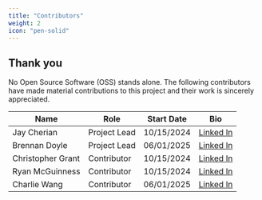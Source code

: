 ```yaml
---
title: "Contributors"
weight: 2
icon: "pen-solid"
---
```


<!---
 Copyright 2022 Google LLC

 Licensed under the Apache License, Version 2.0 (the "License");
 you may not use this file except in compliance with the License.
 You may obtain a copy of the License at

     http://www.apache.org/licenses/LICENSE-2.0

 Unless required by applicable law or agreed to in writing, software
 distributed under the License is distributed on an "AS IS" BASIS,
 WITHOUT WARRANTIES OR CONDITIONS OF ANY KIND, either express or implied.
 See the License for the specific language governing permissions and
 limitations under the License.
--->

## Thank you

No Open Source Software (OSS) stands alone. The following contributors have made material
contributions to this project and their work is sincerely appreciated.

<!-- Please keep list in alphabetic order, Name or nickname as a link to your profile, Start Date (MM/dd/YYYY) -->

| Name              | Role         | Start Date | Bio                                                        |
|-------------------|--------------|------------|------------------------------------------------------------|
| Jay Cherian       | Project Lead | 10/15/2024 | [Linked In](https://www.linkedin.com/in/jay-cherian/)      |
| Brennan Doyle     | Project Lead | 06/01/2025 | [Linked In](https://www.linkedin.com/in/brennan-doyle-3852441/)      |
| Christopher Grant | Contributor  | 10/15/2024 | [Linked In](https://www.linkedin.com/in/christophergrant/) |
| Ryan McGuinness   | Contributor  | 10/15/2024 | [Linked In](https://www.linkedin.com/in/rmcguinness/)      |
| Charlie Wang      | Contributor  | 06/01/2025 | [Linked In](https://www.linkedin.com/in/charlie-wang-1b3b752/)      |

